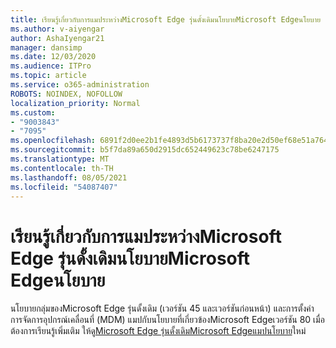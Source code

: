 ```yaml
---
title: เรียนรู้เกี่ยวกับการแมประหว่างMicrosoft Edge รุ่นดั้งเดิมนโยบายMicrosoft Edgeนโยบาย
ms.author: v-aiyengar
author: AshaIyengar21
manager: dansimp
ms.date: 12/03/2020
ms.audience: ITPro
ms.topic: article
ms.service: o365-administration
ROBOTS: NOINDEX, NOFOLLOW
localization_priority: Normal
ms.custom:
- "9003843"
- "7095"
ms.openlocfilehash: 6891f2d0ee2b1fe4893d5b6173737f8ba20e2d50ef68e51a764e5f9f1fc7f790
ms.sourcegitcommit: b5f7da89a650d2915dc652449623c78be6247175
ms.translationtype: MT
ms.contentlocale: th-TH
ms.lasthandoff: 08/05/2021
ms.locfileid: "54087407"
---
```

# <a name="learn-about-mapping-between-microsoft-edge-legacy-policies-and-microsoft-edge-policies"></a>เรียนรู้เกี่ยวกับการแมประหว่างMicrosoft Edge รุ่นดั้งเดิมนโยบายMicrosoft Edgeนโยบาย

นโยบายกลุ่มของMicrosoft Edge รุ่นดั้งเดิม (เวอร์ชัน 45 และเวอร์ชันก่อนหน้า) และการตั้งค่าการจัดการอุปกรณ์เคลื่อนที่ (MDM) แมปกับนโยบายที่เกี่ยวข้องMicrosoft Edgeเวอร์ชัน 80 เมื่อต้องการเรียนรู้เพิ่มเติม ให้ดู[Microsoft Edge รุ่นดั้งเดิมMicrosoft Edgeแมปนโยบาย](https://go.microsoft.com/fwlink/?linkid=2141665)ใหม่